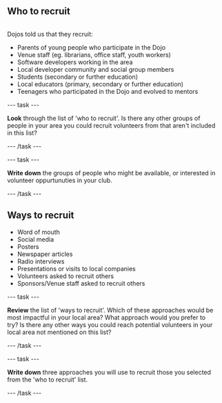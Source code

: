 ## Who to recruit

<div style="display: flex; flex-wrap: wrap">
<div style="flex-basis: 200px; flex-grow: 1; margin-right: 15px;">

Dojos told us that they recruit:
+ Parents of young people who participate in the Dojo
+ Venue staff (eg. librarians, office staff, youth workers)
+ Software developers working in the area
+ Local developer community and social group members
+ Students (secondary or further education)
+ Local educators (primary, secondary or further education)
+ Teenagers who participated in the Dojo and evolved to mentors
  
--- task ---

**Look** through the list of 'who to recruit'. Is there any other groups of people in your area you could recruit volunteers from that aren't included in this list?

--- /task ---
  
--- task ---

**Write down** the groups of people who might be available, or interested in volunteer oppurtunuties in your club. 


--- /task ---
  
## Ways to recruit
+ Word of mouth
+ Social media
+ Posters
+ Newspaper articles
+ Radio interviews
+ Presentations or visits to local companies
+ Volunteers asked to recruit others
+ Sponsors/Venue staff asked to recruit others

--- task ---

**Review** the list of 'ways to recruit'. Which of these approaches would be most impactful in your local area? What approach would you prefer to try? Is there any other ways you could reach potential volunteers in your local area not mentioned on this list?

--- /task ---
  
--- task ---

**Write down** three approaches you will use to recruit those you selected from the 'who to recruit' list.

--- /task ---
 

</div>
